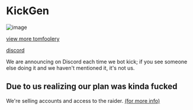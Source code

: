 # KickGen

![image](https://user-images.githubusercontent.com/83934299/231329919-3955e93a-cde4-48e1-8159-ed7cdf9faaba.png)

[view more tomfoolery](https://github.com/The-Botting-Cartel/kickgen-public/blob/main/screenshots.md)

[discord](https://discord.gg/BUuMFpNX)

We are announcing on Discord each time we bot kick; if you see someone else doing it and we haven't mentioned it, it's not us.

## Due to us realizing our plan was kinda fucked
We're selling accounts and access to the raider. [(for more info)](https://discord.gg/BUuMFpNX)

